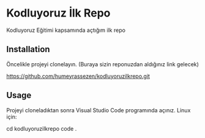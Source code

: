 # **Kodluyoruz İlk Repo**

Kodluyoruz Eğitimi kapsamında açtığım ilk repo

## Installation

Öncelikle projeyi clonelayın. (Buraya sizin reponuzdan aldığınız link gelecek)

https://github.com/humeyrassezen/kodluyoruzilkrepo.git

## Usage

Projeyi cloneladıktan sonra Visual Studio Code programında açınız.
Linux için:

 cd kodluyoruzilkrepo 
 code .
